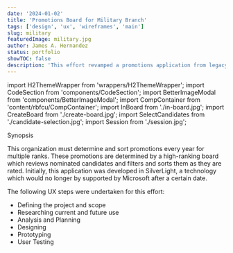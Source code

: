 ```yaml
---
date: '2024-01-02'
title: 'Promotions Board for Military Branch'
tags: ['design', 'ux', 'wireframes', 'main']
slug: military
featuredImage: military.jpg
author: James A. Hernandez
status: portfolio
showTOC: false
description: 'This effort revamped a promotions application from legacy tech by replicating features and adding new requirements as specified by a promotions board. Applied a complete User Experience process in a SCRUM environment.'
---
```


import H2ThemeWrapper from 'wrappers/H2ThemeWrapper';
import CodeSection from 'components/CodeSection';
import BetterImageModal from 'components/BetterImageModal';
import CompContainer from 'content/rbfcu/CompContainer';
import InBoard from './in-board.jpg';
import CreateBoard from './create-board.jpg';
import SelectCandidates from './candidate-selection.jpg';
import Session from './session.jpg';


<H2ThemeWrapper>Synopsis</H2ThemeWrapper>

This organization must determine and sort promotions every year for multiple ranks. These promotions are determined by a high-ranking board which reviews nominated candidates and filters and sorts them as they are rated. Initially, this application was developed in SilverLight, a technology which would no longer by supported by Microsoft after a certain date.

The following UX steps were undertaken for this effort:

* Defining the project and scope
* Researching current and future use
* Analysis and Planning
* Designing
* Prototyping
* User Testing


<BetterImageModal 
imageUrlFromFolder={InBoard}
title="In-board"
initialSize="40rem"
frameStyles="p-3"
border
modalImageSize="xlargeImageModal"
/>


<BetterImageModal 
imageUrlFromFolder={CreateBoard}
title="Create board"
initialSize="40rem"
frameStyles="p-3"
border
modalImageSize="xlargeImageModal"
/>


<BetterImageModal 
imageUrlFromFolder={SelectCandidates}
title="Select Candidates"
initialSize="40rem"
frameStyles="p-3"
border
modalImageSize="xlargeImageModal"
/>


<BetterImageModal 
imageUrlFromFolder={Session}
title="Session"
initialSize="40rem"
frameStyles="p-3"
border
modalImageSize="xlargeImageModal"
/>